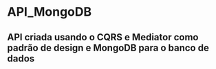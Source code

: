# API_MongoDB


## API criada usando o CQRS e Mediator como padrão de design e MongoDB para o banco de dados
